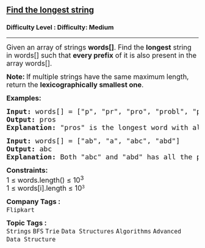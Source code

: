 <h2><a href="https://www.geeksforgeeks.org/problems/find-the-longest-string--170645/1?_gl=1*1jwop6q*_up*MQ..&gclid=CjwKCAiAhqCdBhB0EiwAH8M_GoC4dHdy1Y8GWzmsRI77twRorT41-V4Tcl_M0MJ9Slc_sILYztk6PRoCyegQAvD_BwE">Find the longest string</a></h2><h3>Difficulty Level : Difficulty: Medium</h3><hr><div class="problems_problem_content__Xm_eO"><p><span style="font-size: 18px;"><span style="font-size: 18px;"><span style="font-size: 18px;">Given an array of strings&nbsp;<strong>words</strong></span><strong style="font-size: 18px;">[]</strong><span style="font-size: 18px;">. Find the </span><strong style="font-size: 18px;">longest</strong><span style="font-size: 18px;"> string in words[] such that </span><strong style="font-size: 18px;">every prefix</strong><span style="font-size: 18px;"> of it is also present in the array words[].&nbsp;</span><br></span></span></p>
<p><span style="font-size: 18px;"><span style="font-size: 18px;"><strong>Note:&nbsp;</strong></span></span><span style="font-size: 18px;">If multiple strings have the same maximum length, return the <strong>lexicographically smallest one</strong>.</span></p>
<p><strong><span style="font-size: 18px;">Examples:</span></strong></p>
<pre><span style="font-size: 18px;"><strong>Input:</strong> words[] = ["p", "pr", "pro", "probl", "problem", "pros", "process", "processor"]</span>
<span style="font-size: 18px;"><strong>Output:</strong> pros</span>
<strong><span style="font-size: 18px;">Explanation: </span></strong><span style="font-size: 18px;">"pros" is the longest word with all prefixes ("p", "pr", "pro", "pros") present in the array words[].</span></pre>
<pre><strong><span style="font-size: 18px;">Input: </span></strong><span style="font-size: 18px;">words[] = ["</span><span style="font-size: 18px;">ab", "a", "abc", "abd"]</span>
<strong><span style="font-size: 18px;">Output: </span></strong><span style="font-size: 18px;">abc</span>
<strong><span style="font-size: 18px;">Explanation:</span></strong><span style="font-size: 18px;"> Both "abc" and "abd" has all the prefixes in words[]. Since, "abc" is lexicographically smaller than "abd", so the output is "abc".
</span></pre>
<p><span style="font-size: 18px;"><strong>Constraints:</strong><br>1 ≤ words.length() ≤ 10<sup>3</sup><br>1 ≤ words[i].length ≤ </span><span style="font-size: 18px;">10</span><sup>3</sup></p></div><p><span style=font-size:18px><strong>Company Tags : </strong><br><code>Flipkart</code>&nbsp;<br><p><span style=font-size:18px><strong>Topic Tags : </strong><br><code>Strings</code>&nbsp;<code>BFS</code>&nbsp;<code>Trie</code>&nbsp;<code>Data Structures</code>&nbsp;<code>Algorithms</code>&nbsp;<code>Advanced Data Structure</code>&nbsp;
